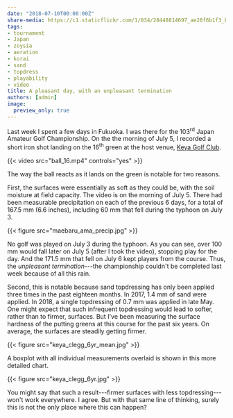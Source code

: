 ```yaml
---
date: "2018-07-10T00:00:00Z"
share-media: https://c1.staticflickr.com/1/834/28448814697_ae28f6b1f3_b_d.jpg
tags:
- tournament
- Japan
- zoysia
- aeration
- korai
- sand
- topdress
- playability
- video
title: A pleasant day, with an unpleasant termination
authors: [admin]
image:
  preview_only: true
---
```


Last week I spent a few days in Fukuoka. I was there for the 103<sup>rd</sup> Japan Amateur Golf Championship. On the the morning of July 5, I recorded a short iron shot landing on the 16<sup>th</sup> green at the host venue, [Keya Golf Club](http://www.keyagc.co.jp/index.html).

{{< video src="ball_16.mp4" controls="yes" >}}

The way the ball reacts as it lands on the green is notable for two reasons. 

First, the surfaces were essentially as soft as they could be, with the soil moisture at field capacity. The video is on the morning of July 5. There had been measurable precipitation on each of the previous 6 days, for a total of 167.5 mm (6.6 inches), including 60 mm that fell during the typhoon on July 3. 

{{< figure src="maebaru_ama_precip.jpg" >}}

No golf was played on July 3 during the typhoon. As you can see, over 100 mm would fall later on July 5 (after I took the video), stopping play for the day. And the 171.5 mm that fell on July 6 kept players from the course. Thus, the *unpleasant termination*---the championship couldn't be completed last week because of all this rain.

Second, this is notable because sand topdressing has only been applied three times in the past eighteen months. In 2017, 1.4 mm of sand were applied. In 2018, a single topdressing of 0.7 mm was applied in late May. One might expect that such infrequent topdressing would lead to softer, rather than to firmer, surfaces. But I've been measuring the surface hardness of the putting greens at this course for the past six years. On average, the surfaces are steadily getting firmer.

{{< figure src="keya_clegg_6yr_mean.jpg" >}}


A boxplot with all individual measurements overlaid is shown in this more detailed chart.

{{< figure src="keya_clegg_6yr.jpg" >}}

You might say that such a result---firmer surfaces with less topdressing---won't work everywhere. I agree. But with that same line of thinking, surely this is not the only place where this can happen?






